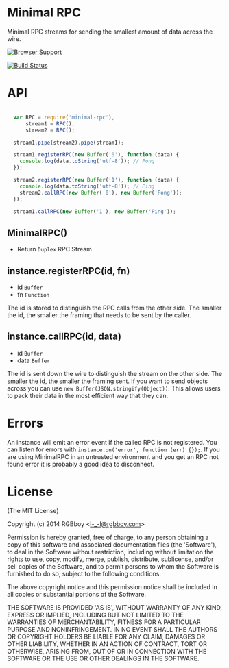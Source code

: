 # Minimal RPC

Minimal RPC streams for sending the smallest amount of data across the wire.

[![Browser Support](https://ci.testling.com/rgbboy/minimal-rpc.png)
](https://ci.testling.com/RGBboy/minimal-rpc)

[![Build Status](https://secure.travis-ci.org/RGBboy/minimal-rpc.png)](http://travis-ci.org/RGBboy/minimal-rpc)

# API

``` javascript

  var RPC = require('minimal-rpc'),
      stream1 = RPC(),
      stream2 = RPC();

  stream1.pipe(stream2).pipe(stream1);

  stream1.registerRPC(new Buffer('0'), function (data) {
    console.log(data.toString('utf-8')); // Pong
  });

  stream2.registerRPC(new Buffer('1'), function (data) {
    console.log(data.toString('utf-8')); // Ping
    stream2.callRPC(new Buffer('0'), new Buffer('Pong'));
  });

  stream1.callRPC(new Buffer('1'), new Buffer('Ping'));

```

## MinimalRPC()

* Return `Duplex` RPC Stream

## instance.registerRPC(id, fn)

* id `Buffer`
* fn `Function`

The id is stored to distinguish the RPC calls from the other side. The smaller 
the id, the smaller the framing that needs to be sent by the caller.

## instance.callRPC(id, data)

* id `Buffer`
* data `Buffer`

The id is sent down the wire to distinguish the stream on the other side. The 
smaller the id, the smaller the framing sent. If you want to send objects 
across you can use `new Buffer(JSON.stringify(Object))`. This allows users to 
pack their data in the most efficient way that they can. 

# Errors

An instance will emit an error event if the called RPC is not registered. You 
can listen for errors with `instance.on('error', function (err) {});`. If you 
are using MinimalRPC in an untrusted environment and you get an RPC not found 
error it is probably a good idea to disconnect.

# License 

(The MIT License)

Copyright (c) 2014 RGBboy &lt;l-_-l@rgbboy.com&gt;

Permission is hereby granted, free of charge, to any person obtaining
a copy of this software and associated documentation files (the
'Software'), to deal in the Software without restriction, including
without limitation the rights to use, copy, modify, merge, publish,
distribute, sublicense, and/or sell copies of the Software, and to
permit persons to whom the Software is furnished to do so, subject to
the following conditions:

The above copyright notice and this permission notice shall be
included in all copies or substantial portions of the Software.

THE SOFTWARE IS PROVIDED 'AS IS', WITHOUT WARRANTY OF ANY KIND,
EXPRESS OR IMPLIED, INCLUDING BUT NOT LIMITED TO THE WARRANTIES OF
MERCHANTABILITY, FITNESS FOR A PARTICULAR PURPOSE AND NONINFRINGEMENT.
IN NO EVENT SHALL THE AUTHORS OR COPYRIGHT HOLDERS BE LIABLE FOR ANY
CLAIM, DAMAGES OR OTHER LIABILITY, WHETHER IN AN ACTION OF CONTRACT,
TORT OR OTHERWISE, ARISING FROM, OUT OF OR IN CONNECTION WITH THE
SOFTWARE OR THE USE OR OTHER DEALINGS IN THE SOFTWARE.